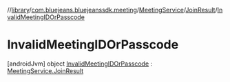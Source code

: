 //[library](../../../../../index.md)/[com.bluejeans.bluejeanssdk.meeting](../../../index.md)/[MeetingService](../../index.md)/[JoinResult](../index.md)/[InvalidMeetingIDOrPasscode](index.md)



# InvalidMeetingIDOrPasscode  
 [androidJvm] object [InvalidMeetingIDOrPasscode](index.md) : [MeetingService.JoinResult](../index.md)   


